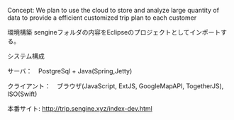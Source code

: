 Concept: We plan to use the cloud to store and analyze large quantity of data to provide a efficient customized trip plan to each customer


環境構築
sengineフォルダの内容をEclipseのプロジェクトとしてインポートする。


システム構成

サーバ：　PostgreSql + Java(Spring,Jetty)

クライアント：　ブラウザ(JavaScript, ExtJS, GoogleMapAPI, TogetherJS), ISO(Swift)

本番サイト:
http://trip.sengine.xyz/index-dev.html



